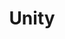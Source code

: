 ---
title: Unity
description: 'Unity 是一款跨平台的 2D 和 3D 游戏引擎，由 Unity Technologies 研发'
image:

# Badge style
style:
    background: "#1f2933"
    color: "#fff"
---